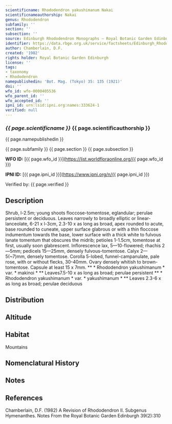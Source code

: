 ```yaml
---
scientificname: Rhododendron yakushimanum Nakai
scientificnameauthorship: Nakai
genus: Rhododendron
subfamily: ''
section: ''
subsection: ''
source: Edinburgh Rhododendron Monographs – Royal Botanic Garden Edinburgh
identifier: https://data.rbge.org.uk/service/factsheets/Edinburgh_Rhododendron_Monographs.xhtml
author: Chamberlain, D.F.
created: '1982'
rights holder: Royal Botanic Garden Edinburgh
license: ''
tags:
- taxonomy
- Rhododendron
namepublishedin: 'Bot. Mag. (Tokyo) 35: 135 (1921)'
doi: ''
wfo_id: wfo-0000405536
wfo_parent_id: ''
wfo_accepted_id: ''
ipni_id: urn:lsid:ipni.org:names:333624-1
verified: null
---
```

### _{{ page.scientificname }}_ {{ page.scientificauthorship }}
 {{ page.namepublishedin }}

{{ page.subfamily }} {{ page.section }} {{ page.subsection }}

**WFO ID:** [{{ page.wfo_id }}](https://list.worldfloraonline.org/{{ page.wfo_id }})

**IPNI ID:** [{{ page.ipni_id }}](https://www.ipni.org/n/{{ page.ipni_id }})

Verified by: {{ page.verified }}



## Description
Shrub, l-2.5m; young shoots floccose-tomentose, eglandular; perulae persistent or deciduous. Leaves narrowly to broadly elliptic or linear-lanceolate, 6-21 x l-3cm, 2.3-10 x as long as broad, apex rounded to acute, base rounded to cuneate, upper surface glabrous or with a thin floccose indumentum towards the base, lower surface with a thick white to fulvous lanate tomentum that obscures the midrib; petioles 1-1.5cm, tomentose at first, usually soon glabrescent. Inflorescence lax, 5—10-flowered; rhachis 2—5mm; pedicels 15—25mm, densely fulvous-tomentose. Calyx 2—5(~7)mm, densely tomentose. Corolla 5-lobed, funnel-campanulate, pale rose, with or without flecks, 30-40mm. Ovary densely whitish to brown-tomentose. Capsule at least 15 x 7mm. ** * Rhododendron yakushimanum * var. * makinoi * ** Leaves7.5-10 x as long as broad; perulae persistent ** * Rhododendron yakushimanum * var. * yakushimanum * ** Leaves 2.3-6 x as long as broad; perulae deciduous

## Distribution


## Altitude


## Habitat
Mountains

## Nomenclatural History

                       
## Notes


## References

Chamberlain, D.F. (1982) A Revision of Rhododendron II. Subgenus Hymenanthes. Notes From the Royal Botanic Garden Edinburgh 39(2):310
